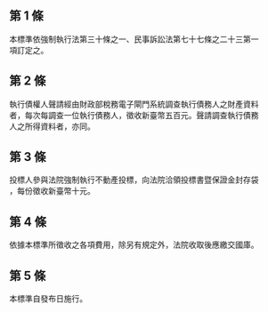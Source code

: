 第 1 條
-------
本標準依強制執行法第三十條之一、民事訴訟法第七十七條之二十三第一  
項訂定之。

第 2 條
-------
執行債權人聲請經由財政部稅務電子閘門系統調查執行債務人之財產資料  
者，每次每調查一位執行債務人，徵收新臺幣五百元。聲請調查執行債務  
人之所得資料者，亦同。

第 3 條
-------
投標人參與法院強制執行不動產投標，向法院洽領投標書暨保證金封存袋  
，每份徵收新臺幣十元。

第 4 條
-------
依據本標準所徵收之各項費用，除另有規定外，法院收取後應繳交國庫。

第 5 條
-------
本標準自發布日施行。

